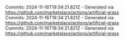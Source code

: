 Commits: 2024-11-16T19:34:21.821Z - Generated via https://github.com/marketplace/actions/artificial-grass
<br>
Commits: 2024-11-16T19:34:21.821Z - Generated via https://github.com/marketplace/actions/artificial-grass
<br>
Commits: 2024-11-16T19:34:21.821Z - Generated via https://github.com/marketplace/actions/artificial-grass
<br>
